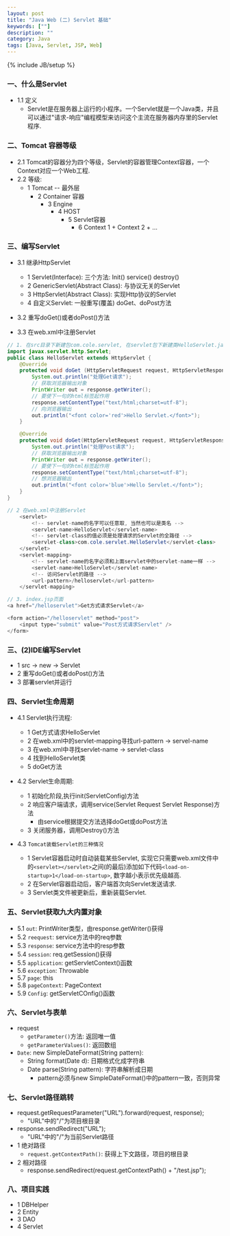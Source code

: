 ```yaml
---
layout: post
title: "Java Web (二) Servlet 基础"
keywords: [""]
description: ""
category: Java
tags: [Java, Servlet, JSP, Web]
---
```

{% include JB/setup %}

### 一、什么是Servlet
* 1.1 定义
    * Servlet是在服务器上运行的小程序。一个Servlet就是一个Java类，并且可以通过"请求-响应"编程模型来访问这个主流在服务器内存里的Servlet程序.

### 二、Tomcat 容器等级
* 2.1 Tomcat的容器分为四个等级，Servlet的容器管理Context容器，一个Context对应一个Web工程.
* 2.2 等级:
    * 1 Tomcat -- 最外层
        * 2 Container 容器
            * 3 Engine
                * 4 HOST
                    * 5 Servlet容器
                        * 6 Context 1 + Context 2 + ... 

### 三、编写Servlet
* 3.1 继承HttpServlet
    * 1 Servlet(Interface): 三个方法: Init() service() destroy()
    * 2 GenericServlet(Abstract Class): 与协议无关的Servlet
    * 3 HttpServlet(Abstract Class): 实现Http协议的Servlet
    * 4 自定义Servlet: 一般重写(覆盖) doGet、doPost方法

* 3.2 重写doGet()或者doPost()方法

* 3.3 在web.xml中注册Servlet

```Java
// 1. 在src目录下新建包com.cole.servlet, 在servlet包下新建类HelloServlet.java
import javax.servlet.http.Servlet;
public class HelloServlet extends HttpServlet {
    @Override
    protected void doGet (HttpServletRequest request, HttpServletResponse response) throws ServletException, IOException {
        System.out.println("处理Get请求");
        // 获取浏览器输出对象
        PrintWriter out = response.getWriter();
        // 要使下一句的html标签起作用
        response.setContentType("text/html;charset=utf-8");
        // 向浏览器输出
        out.println("<font color='red'>Hello Servlet.</font>");
    }

    @Override
    protected void doGet(HttpServletRequest request, HttpServletResponse response) throws ServletException, IOException {
        System.out.println("处理Post请求");
        // 获取浏览器输出对象
        PrintWriter out = response.getWriter();
        // 要使下一句的html标签起作用
        response.setContentType("text/html;charset=utf-8");
        // 想浏览器输出
        out.println("<font color='blue'>Hello Servlet.</font>");
    }
}
```

```Java
// 2 在web.xml中注册Servlet
    <servlet>
        <!-- servlet-name的名字可以任意取, 当然也可以是类名 -->
        <servlet-name>HelloServlet</servlet-name>
        <!-- servlet-class的值必须是处理请求的Servlet的全路径 -->
        <servlet-class>com.cole.servlet.HelloServlet</servlet-class>
    </servlet>
    <servlet-mapping>
        <!-- servlet-name的名字必须和上面servlet中的servlet-name一样 -->
        <servlet-name>HelloServlet</servlet-name>
        <!-- 访问Servlet的路径 -->
        <url-pattern>/helloservlet</url-pattern>
    </servlet-mapping>
```

```Java
// 3. index.jsp页面
<a href="/helloservlet">Get方式请求Servlet</a>

<form action="/helloservlet" method="post">
    <input type="submit" value="Post方式请求Servlet" />
</form>
```

### 三、(2)IDE编写Servlet
* 1 src -> new -> Servlet
* 2 重写doGet()或者doPost()方法
* 3 部署servlet并运行

### 四、Servlet生命周期
* 4.1 Servlet执行流程:
    * 1 Get方式请求HelloServlet
    * 2 在web.xml中的servlet-mapping寻找url-pattern -> servel-name
    * 3 在web.xml中寻找servlet-name -> servlet-class
    * 4 找到HelloServlet类
    * 5 doGet方法

* 4.2 Servlet生命周期:
    * 1 初始化阶段,执行init(ServletConfig)方法
    * 2 响应客户端请求，调用service(Servlet Request Servlet Response)方法
        * 由service根据提交方法选择doGet或doPost方法
    * 3 关闭服务器，调用Destroy()方法

* 4.3 `Tomcat装载Servlet的三种情况`
    * 1 Servlet容器启动时自动装载某些Servlet, 实现它只需要web.xml文件中的`<servlet></servlet>`之间(的最后)添加如下代码`<load-on-startup>1</load-on-startup>`, 数字越小表示优先级越高.
    * 2 在Servlet容器启动后，客户端首次向Servlet发送请求.
    * 3 Servlet类文件被更新后，重新装载Servlet.

### 五、Servlet获取九大内置对象
* 5.1 `out`: PrintWriter类型，由response.getWriter()获得
* 5.2 `reequest`: service方法中的req参数
* 5.3 `response`: service方法中的resp参数
* 5.4 `session`: req.getSession()获得
* 5.5 `application`: getServletContext()函数
* 5.6 `exception`: Throwable
* 5.7 `page`: this
* 5.8 `pageContext`: PageContext
* 5.9 `Config`: getServletCOnfig()函数

### 六、Servlet与表单
* request
    * `getParameter()`方法: 返回唯一值
    * `getParameterValues()`: 返回数组
* `Date`: new SimpleDateFormat(String pattern):
    * String format(Date d): 日期格式化成字符串
    * Date parse(String pattern): 字符串解析成日期
        * pattern必须与new SimpleDateFormat()中的pattern一致，否则异常

### 七、Servlet路径跳转
* request.getRequestParameter("URL").forward(request, response);
    * "URL"中的"/"为项目根目录
* response.sendRedirect("URL");
    * "URL"中的"/"为当前Servlet路径
* 1 绝对路径
    * `request.getContextPath()`: 获得上下文路径，项目的根目录
* 2 相对路径
    * response.sendRedirect(request.getContextPath() + "/test.jsp");

### 八、项目实践
* 1 DBHelper
* 2 Entity
* 3 DAO
* 4 Servlet

